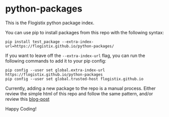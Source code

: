 # python-packages

This is the Flogistix python package index.  

You can use pip to install packages from this repo with the following syntax:  

`pip install test_package --extra-index-url=https://flogistix.github.io/python-packages/`

If you want to leave off the `--extra-index-url` flag, you can run the following commands to add it to your pip config:

```
pip config --user set global.extra-index-url https://flogistix.github.io/python-packages
pip config --user set global.trusted-host flogistix.github.io
```

Currently, adding a new package to the repo is a manual process.  Either review the simple html of this repo and follow the same pattern, and/or review this [blog-post](https://www.freecodecamp.org/news/how-to-use-github-as-a-pypi-server-1c3b0d07db2/)

Happy Coding!
